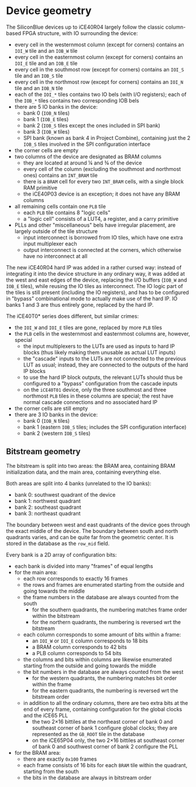 # Device geometry

The SiliconBlue devices up to iCE40R04 largely follow the classic column-based FPGA structure, with IO surrounding the device:

- every cell in the westernmost column (except for corners) contains an `IOI_W` tile and an `IOB_W` tile
- every cell in the easternmost column (except for corners) contains an `IOI_E` tile and an `IOB_E` tile
- every cell in the southmost row (except for corners) contains an `IOI_S` tile and an `IOB_S` tile
- every cell in the northmost row (except for corners) contains an `IOI_N` tile and an `IOB_N` tile
- each of the `IOI_*` tiles contains two IO bels (with I/O registers); each of the `IOB_*` tiles contains two corresponding IOB bels
- there are 5 IO banks in the device:
  - bank 0 (`IOB_N` tiles)
  - bank 1 (`IOB_E` tiles)
  - bank 2 (`IOB_S` tiles except the ones included in SPI bank)
  - bank 3 (`IOB_W` tiles)
  - SPI bank (known as bank 4 in Project Combine), containing just the 2 `IOB_S` tiles involved in the SPI configuration interface
- the corner cells are empty
- two columns of the device are designated as BRAM columns
  - they are located at around ¼ and ¾ of the device
  - every cell of the column (excluding the southmost and northmost ones) contains an `INT_BRAM` tile
  - there is a `BRAM` cell for every two `INT_BRAM` cells, with a single block RAM primitive
  - the iCE40P03 device is an exception; it does not have any BRAM columns
- all remaining cells contain one `PLB` tile
  - each `PLB` tile contains 8 "logic cells"
  - a "logic cell" consists of a LUT4, a register, and a carry primitive
- PLLs and other "miscellaneous" bels have irregular placement, are largely outside of the tile structure
  - input interconnect is borrowed from IO tiles, which have one extra input multiplexer each
  - output interconnect is connected at the corners, which otherwise have no interconnect at all

The new iCE40R04 hard IP was added in a rather cursed way: instead of integrating it into the device structure in any ordinary way, it was added at the west and east edges of the device, replacing the I/O buffers (`IOB_W` and `IOB_E` tiles), while reusing the IO tiles as interconnect.  The IO logic part of the tiles is still present (including the IO registers), and has to be configured in "bypass" combinational mode to actually make use of the hard IP.  IO banks 1 and 3 are thus entirely gone, replaced by the hard IP.

The iCE40T0\* series does different, but similar crimes:

- the `IOI_W` and `IOI_E` tiles are gone, replaced by more `PLB` tiles
- the `PLB` cells in the westernmost and easternmost columns are, however, special
  - the input multiplexers to the LUTs are used as inputs to hard IP blocks (thus likely making them unusable as actual LUT inputs)
  - the "cascade" inputs to the LUTs are not connected to the previous LUT as usual; instead, they are connected to the outputs of the hard IP blocks
  - to use the hard IP block outputs, the relevant LUTs should thus be configured to a "bypass" configuration from the cascade inputs
  - on the `iCE40T01` device, only the three southmost and three northmost `PLB` tiles in these columns are special; the rest have normal cascade connections and no associated hard IP
- the corner cells are still empty
- there are 3 IO banks in the device:
  - bank 0 (`IOB_N` tiles)
  - bank 1 (eastern `IOB_S` tiles; includes the SPI configuration interface)
  - bank 2 (western `IOB_S` tiles)


## Bitstream geometry

The bitstream is split into two areas: the BRAM area, containing BRAM initialization data, and the main area, containing everything else.

Both areas are split into 4 banks (unrelated to the IO banks):

- bank 0: southwest quadrant of the device
- bank 1: northwest quadrant
- bank 2: southeast quadrant
- bank 3: northeast quadrant

The boundary between west and east quadrants of the device goes through the exact middle of the device.  The boundary between south and north quadrants varies, and can be quite far from the geometric center.  It is stored in the database as the `row_mid` field.

Every bank is a 2D array of configuration bits:

- each bank is divided into many "frames" of equal lengths
- for the main area:
  - each row corresponds to exactly 16 frames
  - the rows and frames are enumerated starting from the outside and going towards the middle
  - the frame numbers in the database are always counted from the south
    - for the southern quadrants, the numbering matches frame order within the bitstream
    - for the northern quadrants, the numbering is reversed wrt the bitstream
  - each column corresponds to some amount of bits within a frame:
    - an `IOI_W` or `IOI_E` column corresponds to 18 bits
    - a BRAM column corresponds to 42 bits
    - a PLB column corresponds to 54 bits
  - the columns and bits within columns are likewise enumerated starting from the outside and going towards the middle
  - the bit numbers in the database are always counted from the west
    - for the western quadrants, the numbering matches bit order within the frame
    - for the eastern quadrants, the numbering is reversed wrt the bitstream order
  - in addition to all the ordinary columns, there are two extra bits at the end of every frame, containing configuration for the global clocks and the iCE65 PLL
    - the two 2×16 bittiles at the northeast corner of bank 0 and southeast corner of bank 1 configure global clocks; they are represented as the `GB_ROOT` tile in the database
    - on the iCE65P04 only, the two 2×16 bittiles at southeast corner of bank 0 and southwest corner of bank 2 configure the PLL
- for the BRAM area:
  - there are exactly `0x100` frames
  - each frame consists of 16 bits for each `BRAM` tile within the quadrant, starting from the south
  - the bits in the database are always in bitstream order
